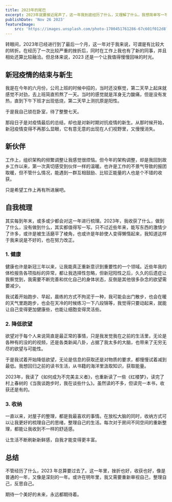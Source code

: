 ```yaml
---
title: 2023年的尾巴
excerpt: 2023年就要接近尾声了，这一年我到底经历了什么，又理解了什么，我想简单写一写。
publishDate: 'Nov 26 2023'
featureImage:
    src: 'https://images.unsplash.com/photo-1700451761286-67c601f012d8?q=80&w=1925&auto=format&fit=crop&ixlib=rb-4.0.3&ixid=M3wxMjA3fDB8MHxwaG90by1wYWdlfHx8fGVufDB8fHx8fA%3D%3D'
---
```


转眼间，2023年已经进行到了最后一个月，这一年对于我来说，可谓是有比较大的转折。在经历了一次比较严重的挫折后，同时在工作上我也有了新的同事，并且相处还算比较融洽。但总体来说，2023 还是一个让我值得慢慢回味的时光。


## 新冠疫情的结束与新生

我是在今年的六月份，公司上班的时候中招的，当时还没察觉，第二天早上起床就感觉不对劲，去上班简直煎熬了一天。当时的感觉就是浑身无力酸痛，但是没有发热，直到下午下班才出现低烧，第二天早上测抗原是阳性。

于是我自己锁在卧室，待了整整七天。

那段日子是对疫情最后的总结，却也是对新时期对抗疫情的新生。从那时候开始，新冠疫情变得不再那么显眼，它有意无意的出现在人们视野里，又慢慢消失。

## 新伙伴

工作上，组织架构的频繁调整让我感觉很烦恼。但今年的架构调整，却是我回到故乡工作以来，第一次真切感受到伙伴一样的温暖。也许是工作的不景气导致的报团取暖，但不管什么情况，能遇到一群互相鼓励、比较正能量的人也是个不错的收获。

只是希望工作上再有所进展吧。

## 自我梳理

其实每到年末，或多或少都会对这一年进行梳理。2023年，我收获了什么，做到了什么，没有做到什么，其实都值得写一写。只不过近些年来，能写东西的激情少了许多，或许是被生活磨平了棱角，也或许是年龄使人变得懒惰起来，我知道这样于我来说是不好的，也在努力改正。

### 1. 健康

健康也许是新冠三年以来，让我能真正重新意识到重要性的一个领域。近些年我的体检报告各项指标的异常，都让我选择性忽略，但新冠阳性之后，久久的后遗症让我察觉到，我需要不断完善和优化自己的身体状态，反倒是其他很多杂念的欲望需要减少。

我试着开始跑步、早起，晨练的方式不拘泥于一种，我可能会出门散步，也会在暖的天气里跑跑步，也会在天冷的时候练习一下八段锦等，我觉得只要动起来，就能让自己变得更加健康些，也能让细胞变得灵活些。

### 2. 降低欲望

欲望对于每个人来说简直是最正常的事情，只是我发觉我在之前的生活里，无论是各种有的没的的视频，还是各类新闻八卦，占据了我太多的大脑，也带来了无穷无尽的欲望与可能性。

于是我试着开始降低欲望，无论是信息的获取还是对物质的要求，都慢慢试着减到最低。我想回归之前的读书生活，从书籍的海洋里汲取知识，获取能量。

2023年，我读了《如何成为不完美主义者》，也重新读了一些《红楼梦》，读完了村上春树的《当我谈跑步时，我在谈些什么》。虽然读的不多，但读完一本书，收获还是有的。

### 3. 收纳

一直以来，对屋子的整理，都是我最喜欢的事情。在放松大脑的同时，收纳方式可以让我更好的梳理自己的思绪，整理自己的生活。每次对于房间不同空间的重新整理，都能让我收到不一样的舒适感。

让生活不断刷新新鲜感，自我才能变得更丰富。

## 总结

不管经历了什么，2023 年总算要过去了。这一年里，挫折也好，收获也好，像是普通的一年，又像是深刻的一年。或许在明年里，我又需要重新审视自己，整理自己，反思自己。

期待一个美好的未来，永远都期待着。